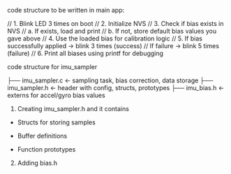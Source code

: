 code structure to be written in main app:

// 1. Blink LED 3 times on boot
// 2. Initialize NVS
// 3. Check if bias exists in NVS
//    a. If exists, load and print
//    b. If not, store default bias values you gave above
// 4. Use the loaded bias for calibration logic
// 5. If bias successfully applied → blink 3 times (success)
//    If failure → blink 5 times (failure)
// 6. Print all biases using printf for debugging

code structure for imu_sampler

├── imu_sampler.c      ← sampling task, bias correction, data storage
├── imu_sampler.h      ← header with config, structs, prototypes
├── imu_bias.h         ← externs for accel/gyro bias values

1. Creating imu_sampler.h and it contains
- Structs for storing samples

- Buffer definitions

- Function prototypes

2. Adding bias.h
